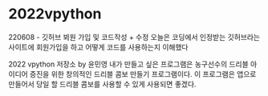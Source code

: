 # 2022vpython
220608 - 깃허브 뵈원 가입 및 코드작성 + 수정
오늘은 코딩에서 인정받는 깃허브라는 사이트에 회원가입을 하고 어떻게 코드를 사용하는지 이해했다

2022 vpython 저장소 by 윤민영
내가 만들고 싶은 프로그램은 농구선수의 드리블 아이디어 증진을 위한 창의적인 드리블 콤보 만들기 프로그램이다. 이 프로그램은 앱으로 만들어서 당일 할 드리블 콤보를 사용할 수 있게 사용되면 좋겠다.
